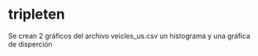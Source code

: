 # tripleten
Se crean 2 gráficos del archivo veicles_us.csv
un histograma y una gráfica de disperción 